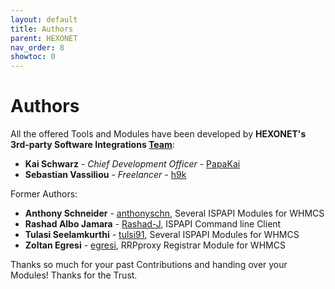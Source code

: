 ```yaml
---
layout: default
title: Authors
parent: HEXONET
nav_order: 8
showtoc: 0
---
```


# Authors

All the offered Tools and Modules have been developed by **HEXONET's 3rd-party Software Integrations [Team](//github.com/orgs/hexonet/teams/hexonet-middleware-team/members)**:

- **Kai Schwarz** - _Chief Development Officer_ - [PapaKai](//github.com/papakai)
- **Sebastian Vassiliou** - _Freelancer_ - [h9k](//github.com/h9k)

Former Authors:

- **Anthony Schneider** - [anthonyschn](//github.com/anthonyschn), Several ISPAPI Modules for WHMCS
- **Rashad Albo Jamara** - [Rashad-J](//github.com/rashad-j), ISPAPI Command line Client
- **Tulasi Seelamkurthi** - [tulsi91](//github.com/tulsi91), Several ISPAPI Modules for WHMCS
- **Zoltan Egresi** - [egresi](//github.com/egresi), RRPproxy Registrar Module for WHMCS

Thanks so much for your past Contributions and handing over your Modules! Thanks for the Trust.

